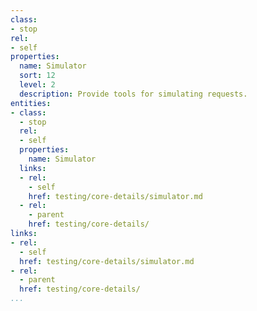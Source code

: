 ```yaml
---
class:
- stop
rel:
- self
properties:
  name: Simulator
  sort: 12
  level: 2
  description: Provide tools for simulating requests.
entities:
- class:
  - stop
  rel:
  - self
  properties:
    name: Simulator
  links:
  - rel:
    - self
    href: testing/core-details/simulator.md
  - rel:
    - parent
    href: testing/core-details/
links:
- rel:
  - self
  href: testing/core-details/simulator.md
- rel:
  - parent
  href: testing/core-details/
...
```

